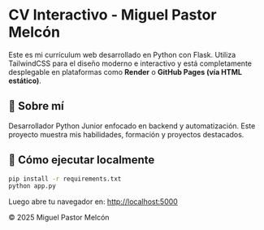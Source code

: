 # CV Interactivo - Miguel Pastor Melcón

Este es mi currículum web desarrollado en Python con Flask. Utiliza TailwindCSS para el diseño moderno e interactivo y está completamente desplegable en plataformas como **Render** o **GitHub Pages (vía HTML estático)**.

## 🧑 Sobre mí
Desarrollador Python Junior enfocado en backend y automatización. Este proyecto muestra mis habilidades, formación y proyectos destacados.

## 🚀 Cómo ejecutar localmente

```bash
pip install -r requirements.txt
python app.py
```

Luego abre tu navegador en: [http://localhost:5000](http://localhost:5000)


© 2025 Miguel Pastor Melcón
